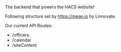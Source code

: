 The backend that powers the HACS website!

Following structure set by https://mean.io by Linnovate.

Our current API Routes:

- /officers
- /calendar
- /siteContent
